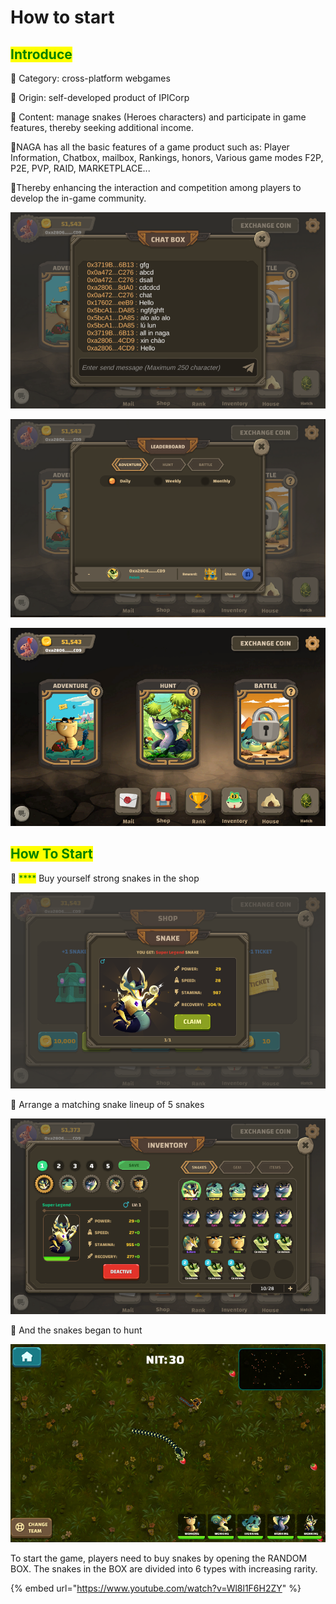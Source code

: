 # How to start

## <mark style="color:green;">**I**</mark><mark style="color:green;">ntroduce</mark>

📣 Category: cross-platform webgames

📣 Origin: self-developed product of IPICorp&#x20;

📣 Content: manage snakes (Heroes characters) and participate in game features, thereby seeking additional income.

📣NAGA has all the basic features of a game product such as: Player Information, Chatbox, mailbox, Rankings, honors, Various game modes F2P, P2E, PVP, RAID, MARKETPLACE...&#x20;

📣Thereby enhancing the interaction and competition among players to develop the in-game community.

![Chatbox, mailbox](<../.gitbook/assets/Screenshot 2022-05-03 225633.png>)



![Rankings](<../.gitbook/assets/Screenshot 2022-05-03 225916.png>)

![Various game modes](<../.gitbook/assets/Screenshot 2022-05-03 230247.png>)

## <mark style="color:green;">**How To Start**</mark>

🔆 <mark style="color:green;">****</mark> Buy yourself strong snakes in the shop

![](<../.gitbook/assets/Screenshot 2022-05-03 231204 (1).png>)

🔆 Arrange a matching snake lineup of 5 snakes

![](<../.gitbook/assets/Screenshot 2022-05-03 224232.png>)

🔆 And the snakes began to hunt

![](<../.gitbook/assets/Screenshot 2022-05-03 223853.png>)

To start the game, players need to buy snakes by opening the RANDOM BOX. The snakes in the BOX are divided into 6 types with increasing rarity.

{% embed url="https://www.youtube.com/watch?v=Wl8l1F6H2ZY" %}
